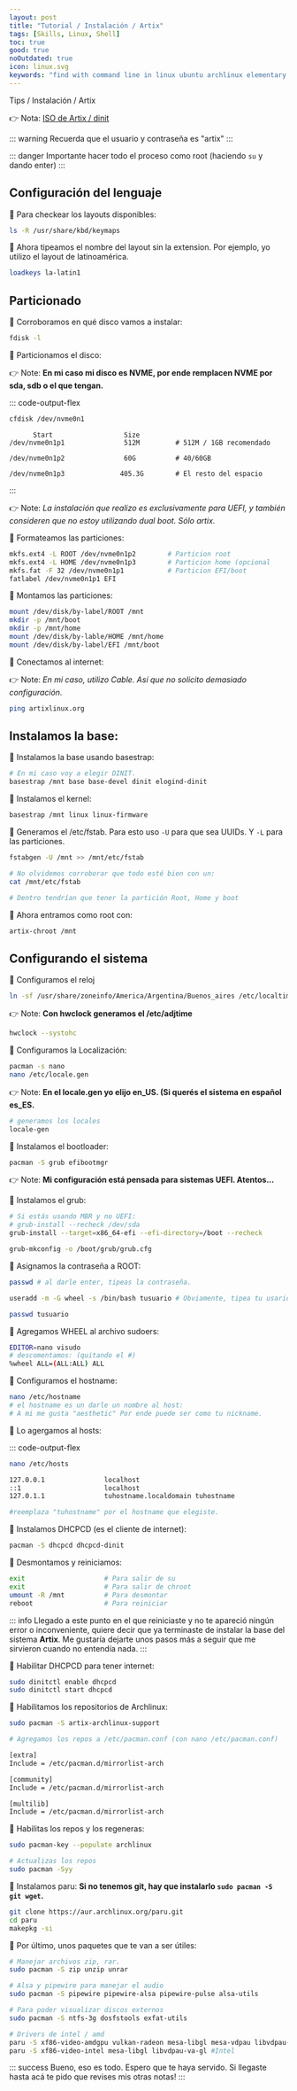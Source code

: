 ```yaml
---
layout: post
title: "Tutorial / Instalación / Artix"
tags: [Skills, Linux, Shell]
toc: true
good: true
noOutdated: true
icon: linux.svg
keywords: "find with command line in linux ubuntu archlinux elementary os distro distribution files trash owner screen shot screenshot windows partition resize disk drive turn off minimize wm manager kill process .bin .run install shrink disk ipconfig thunar file shortcut hotkey keybind $PATH vim neovim nvim folder mount iso disk extract rsync ssh youtube-dl mp3 installing install instalacion artix artixkeyring"
---
```


Tips / Instalación / Artix

👉 Nota: [ISO de Artix / dinit](https://iso.artixlinux.org/iso/artix-base-dinit-20220123-x86_64.iso)

::: warning
Recuerda que el usuario y contraseña es "artix"
:::

::: danger
Importante hacer todo el proceso como root (haciendo `su` y dando enter)
:::

## Configuración del lenguaje

<div class="p-list">

🔅 Para checkear los layouts disponibles:

~~~ bash
ls -R /usr/share/kbd/keymaps 
~~~

🔅 Ahora tipeamos el nombre del layout sin la extension. Por ejemplo, yo utilizo el layout de latinoamérica.

~~~ bash
loadkeys la-latin1
~~~

</div>

## Particionado

<div class="p-list">

🔅 Corroboramos en qué disco vamos a instalar:

~~~ bash
fdisk -l
~~~

🔅 Particionamos el disco:

👉 Note: __En mi caso mi disco es NVME, por ende remplacen NVME por sda, sdb o el que tengan.__

::: code-output-flex
~~~ bash
cfdisk /dev/nvme0n1 
~~~

~~~ 
      Start                  Size
/dev/nvme0n1p1               512M         # 512M / 1GB recomendado

/dev/nvme0n1p2               60G          # 40/60GB

/dev/nvme0n1p3              405.3G        # El resto del espacio
~~~
:::

👉 Note: <i>La instalación que realizo es exclusivamente para UEFI, y también consideren que no estoy utilizando dual boot. Sólo artix.</i>

🔅 Formateamos las particiones:

~~~ bash
mkfs.ext4 -L ROOT /dev/nvme0n1p2        # Particion root
mkfs.ext4 -L HOME /dev/nvme0n1p3        # Particion home (opcional
mkfs.fat -F 32 /dev/nvme0n1p1           # Particion EFI/boot
fatlabel /dev/nvme0n1p1 EFI
~~~

🔅 Montamos las particiones:

~~~ bash
mount /dev/disk/by-label/ROOT /mnt
mkdir -p /mnt/boot
mkdir -p /mnt/home
mount /dev/disk/by-lable/HOME /mnt/home
mount /dev/disk/by-label/EFI /mnt/boot
~~~

🔅 Conectamos al internet:

👉 Note: <i>En mi caso, utilizo Cable. Así que no solicito demasiado configuración.</i>

~~~ bash
ping artixlinux.org
~~~
</div>

## Instalamos la base:

<div class="p-list">

🔅 Instalamos la base usando basestrap:

~~~ bash
# En mi caso voy a elegir DINIT.
basestrap /mnt base base-devel dinit elogind-dinit
~~~

🔅 Instalamos el kernel:

~~~ bash
basestrap /mnt linux linux-firmware
~~~

🔅 Generamos el /etc/fstab. Para esto uso `-U` para que sea UUIDs. Y `-L` para las particiones.

~~~ bash
fstabgen -U /mnt >> /mnt/etc/fstab

# No olvidemos corroborar que todo esté bien con un:
cat /mnt/etc/fstab

# Dentro tendrían que tener la partición Root, Home y boot
~~~

🔅 Ahora entramos como root con:

~~~ bash
artix-chroot /mnt
~~~
</div>

## Configurando el sistema

<div class="p-list">

🔅 Configuramos el reloj

~~~ bash
ln -sf /usr/share/zoneinfo/America/Argentina/Buenos_aires /etc/localtime  # Acá tenemos que poner la region/ciudad.
~~~

👉 Note: __Con hwclock generamos el /etc/adjtime__

~~~ bash
hwclock --systohc
~~~

🔅 Configuramos la Localización:

~~~ bash
pacman -s nano
nano /etc/locale.gen
~~~

👉 Note: __En el locale.gen yo elijo en_US. (Si querés el sistema en español es_ES.__

~~~ bash
# generamos los locales
locale-gen
~~~

🔅 Instalamos el bootloader:

~~~ bash
pacman -S grub efibootmgr
~~~

👉 Note: __Mi configuración está pensada para sistemas UEFI. Atentos...__

🔅 Instalamos el grub:

~~~ bash
# Si estás usando MBR y no UEFI:
# grub-install --recheck /dev/sda
grub-install --target=x86_64-efi --efi-directory=/boot --recheck

grub-mkconfig -o /boot/grub/grub.cfg
~~~

🔅 Asignamos la contraseña a ROOT:

~~~ bash
passwd # al darle enter, tipeas la contraseña.

useradd -m -G wheel -s /bin/bash tusuario # Obviamente, tipea tu usario ahí!

passwd tusuario
~~~

🔅 Agregamos WHEEL al archivo sudoers:

~~~ bash
EDITOR=nano visudo
# descomentamos: (quitando el #)
%wheel ALL=(ALL:ALL) ALL
~~~

🔅 Configuramos el hostname:

~~~ bash
nano /etc/hostname
# el hostname es un darle un nombre al host: 
# A mi me gusta "aesthetic" Por ende puede ser como tu nickname.
~~~

🔅 Lo agergamos al hosts:

::: code-output-flex
~~~ bash
nano /etc/hosts
~~~

~~~ bash
127.0.0.1               localhost
::1                     localhost
127.0.1.1               tuhostname.localdomain tuhostname

#reemplaza "tuhostname" por el hostname que elegiste.
~~~

🔅 Instalamos DHCPCD (es el cliente de internet):

~~~ bash
pacman -S dhcpcd dhcpcd-dinit
~~~

🔅 Desmontamos y reiniciamos:

~~~ bash
exit                    # Para salir de su
exit                    # Para salir de chroot
umount -R /mnt          # Para desmontar
reboot                  # Para reiniciar
~~~

::: info
Llegado a este punto en el que reiniciaste y no te apareció ningún error o inconveniente, quiere decir que ya terminaste de instalar la base del sistema __Artix__. Me gustaría dejarte unos pasos más a seguir que me sirvieron cuando no entendía nada.
:::

🔅 Habilitar DHCPCD para tener internet:

~~~ bash
sudo dinitctl enable dhcpcd
sudo dinitctl start dhcpcd
~~~

🔅 Habilitamos los repositorios de Archlinux:

~~~ bash
sudo pacman -S artix-archlinux-support

# Agregamos los repos a /etc/pacman.conf (con nano /etc/pacman.conf)

[extra]
Include = /etc/pacman.d/mirrorlist-arch

[community]
Include = /etc/pacman.d/mirrorlist-arch

[multilib]
Include = /etc/pacman.d/mirrorlist-arch
~~~

🔅 Habilitas los repos y los regeneras:

~~~ bash
sudo pacman-key --populate archlinux

# Actualizas los repos
sudo pacman -Syy
~~~

🔅 Instalamos paru:
__Si no tenemos git, hay que instalarlo `sudo pacman -S git wget`.__

~~~ bash
git clone https://aur.archlinux.org/paru.git
cd paru
makepkg -si
~~~

🔅 Por último, unos paquetes que te van a ser útiles:

~~~ bash
# Manejar archivos zip, rar.
sudo pacman -S zip unzip unrar

# Alsa y pipewire para manejar el audio
sudo pacman -S pipewire pipewire-alsa pipewire-pulse alsa-utils

# Para poder visualizar discos externos
sudo pacman -S ntfs-3g dosfstools exfat-utils

# Drivers de intel / amd
paru -S xf86-video-amdgpu vulkan-radeon mesa-libgl mesa-vdpau libvdpau-va-gl #AMD 
paru -S xf86-video-intel mesa-libgl libvdpau-va-gl #Intel
~~~

::: success
Bueno, eso es todo. Espero que te haya servido. Si llegaste hasta acá te pido que revises mis otras notas!
:::

</div>
